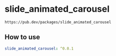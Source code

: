 # slide_animated_carousel

`https://pub.dev/packages/slide_animated_carousel`

## How to use
```yaml
slide_animated_carousel: ^0.0.1
```
